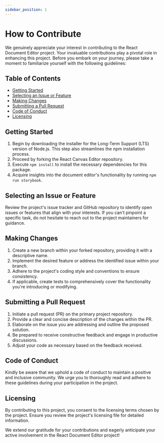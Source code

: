 ```yaml
---
sidebar_position: 1
---
```

# How to Contribute

We genuinely appreciate your interest in contributing to the React Document Editor project. Your invaluable contributions play a pivotal role in enhancing this project. Before you embark on your journey, please take a moment to familiarize yourself with the following guidelines:

## Table of Contents
- [Getting Started](#getting-started)
- [Selecting an Issue or Feature](#selecting-an-issue-or-feature)
- [Making Changes](#making-changes)
- [Submitting a Pull Request](#submitting-a-pull-request)
- [Code of Conduct](#code-of-conduct)
- [Licensing](#licensing)

## Getting Started

1. Begin by downloading the installer for the Long-Term Support (LTS) version of Node.js. This step also streamlines the npm installation process.
2. Proceed by forking the React Canvas Editor repository.
3. Execute `npm install` to install the necessary dependencies for this package.
4. Acquire insights into the document editor's functionality by running `npm run storybook`.

## Selecting an Issue or Feature

Review the project's issue tracker and GitHub repository to identify open issues or features that align with your interests. If you can't pinpoint a specific task, do not hesitate to reach out to the project maintainers for guidance.

## Making Changes

1. Create a new branch within your forked repository, providing it with a descriptive name.
2. Implement the desired feature or address the identified issue within your branch.
3. Adhere to the project's coding style and conventions to ensure consistency.
4. If applicable, create tests to comprehensively cover the functionality you're introducing or modifying.

## Submitting a Pull Request

1. Initiate a pull request (PR) on the primary project repository.
2. Provide a clear and concise description of the changes within the PR.
3. Elaborate on the issue you are addressing and outline the proposed solution.
4. Be prepared to receive constructive feedback and engage in productive discussions.
5. Adjust your code as necessary based on the feedback received.

## Code of Conduct

Kindly be aware that we uphold a code of conduct to maintain a positive and inclusive community. We urge you to thoroughly read and adhere to these guidelines during your participation in the project.

## Licensing

By contributing to this project, you consent to the licensing terms chosen by the project. Ensure you review the project's licensing file for detailed information.

We extend our gratitude for your contributions and eagerly anticipate your active involvement in the React Document Editor project!
